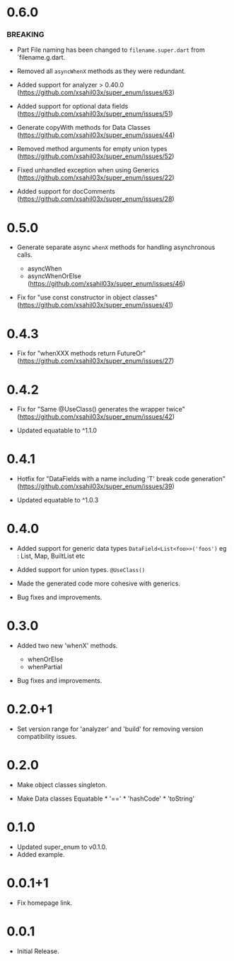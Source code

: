 # 0.6.0
### BREAKING
- Part File naming has been changed to `filename.super.dart` from `filename.g.dart.

- Removed all `asyncWhenX` methods as they were redundant.

- Added support for analyzer > 0.40.0
  (https://github.com/xsahil03x/super_enum/issues/63)

- Added support for optional data fields
  (https://github.com/xsahil03x/super_enum/issues/51)

- Generate copyWith methods for Data Classes
  (https://github.com/xsahil03x/super_enum/issues/44)

- Removed method arguments for empty union types
  (https://github.com/xsahil03x/super_enum/issues/52)

- Fixed unhandled exception when using Generics
  (https://github.com/xsahil03x/super_enum/issues/22)

- Added support for docComments
  (https://github.com/xsahil03x/super_enum/issues/28)

# 0.5.0

- Generate separate async `whenX` methods for handling asynchronous calls.
   - asyncWhen
   - asyncWhenOrElse
  (https://github.com/xsahil03x/super_enum/issues/46)

- Fix for "use const constructor in object classes"
  (https://github.com/xsahil03x/super_enum/issues/41)

# 0.4.3

- Fix for "whenXXX methods return FutureOr"
       (https://github.com/xsahil03x/super_enum/issues/27)

# 0.4.2

- Fix for "Same @UseClass() generates the wrapper twice"
  (https://github.com/xsahil03x/super_enum/issues/42)

- Updated equatable to ^1.1.0

# 0.4.1

- Hotfix for "DataFields with a name including 'T' break code generation"
  (https://github.com/xsahil03x/super_enum/issues/39)

- Updated equatable to ^1.0.3

# 0.4.0

- Added support for generic data types `DataField<List<foo>>('foos')`
  eg : List, Map, BuiltList etc

- Added support for union types. `@UseClass()`

- Made the generated code more cohesive with generics.

- Bug fixes and improvements.

# 0.3.0

- Added two new 'whenX' methods.
  - whenOrElse
  - whenPartial

- Bug fixes and improvements.

# 0.2.0+1

- Set version range for 'analyzer' and 'build'
  for removing version compatibility issues.

# 0.2.0

- Make object classes singleton.

- Make Data classes Equatable
        * '=='
        * 'hashCode'
        * 'toString'

# 0.1.0

- Updated super_enum to v0.1.0.
- Added example.

# 0.0.1+1

- Fix homepage link.

# 0.0.1

- Initial Release.
